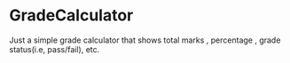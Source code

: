 # GradeCalculator
Just a simple grade calculator that shows total marks , percentage , grade status(i.e, pass/fail), etc.
